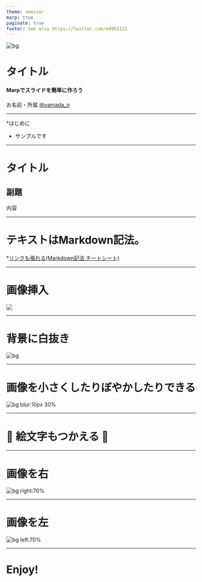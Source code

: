 ```yaml
---
theme: seminar
marp: true
paginate: true
footer: See also https://twitter.com/e99h2121
---
```


<style>
@import url('https://fonts.googleapis.com/css?family=Noto Sans JP&display=swap');
section {
    font-family: 'Noto Sans JP', serif;
    background-color: ivory;
}
</style>



<!--
_paginate: false
_color: ivory;
-->
![bg](./images/writing.png)


# タイトル
#### Marpでスライドを簡単に作ろう

お名前・所属 [@yamada_n](https://e99h2121.github.io/)


---

*はじめに

- サンプルです

---


# タイトル

## 副題

内容

---

# テキストはMarkdown記法。
*[リンクも張れる(Markdown記法 チートシート)](https://qiita.com/Qiita/items/c686397e4a0f4f11683d)

---

# 画像挿入

![](./images/frog.png)

---

<!--
_color: ivory;
-->

# 背景に白抜き

![bg](./images/writing.png)

---

# 画像を小さくしたりぼやかしたりできる

![bg blur:10px 30%](./images/frog.png)

---

# :pineapple: 絵文字もつかえる :pineapple: 

---

# 画像を右

![bg right:70%](./images/frog.png)

---

# 画像を左

![bg left:70%](./images/frog.png)

---

# Enjoy!

